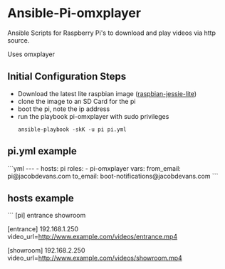 # Ansible-Pi-omxplayer
Ansible Scripts for Raspberry Pi's to download and play videos via http source.

Uses omxplayer

<h2> Initial Configuration Steps </h2>
<ul>
<li>Download the latest lite raspbian image (<a href="https://downloads.raspberrypi.org/raspbian_lite_latest">raspbian-jessie-lite</a>)</li>
<li>clone the image to an SD Card for the pi</li>
<li> boot the pi, note the ip address </li>
<li> run the playbook pi-omxplayer with sudo privileges </li>
<code>
ansible-playbook -skK -u pi pi.yml
</code>
</ul>
<h2> pi.yml example</h2>
```yml
---
- hosts: pi
  roles:
    - pi-omxplayer
  vars:
    from_email: pi@jacobdevans.com
    to_email: boot-notifications@jacobdevans.com
```

<h2> hosts example</h2>
```
[pi]
entrance
showroom

[entrance]
192.168.1.250  video_url=http://www.example.com/videos/entrance.mp4

[showroom]
192.168.2.250  video_url=http://www.example.com/videos/showroom.mp4

```
